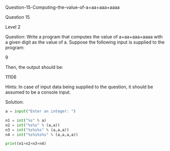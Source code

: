 Question-15-Computing-the-value-of-a+aa+aaa+aaaa 

Question 15

Level 2

Question: Write a program that computes the value of a+aa+aaa+aaaa 
with a given digit as the value of a. Suppose the following input 
is supplied to the program: 

9 

Then, the output should be: 

11106

Hints: In case of input data being supplied to the question, it should be assumed to be a console input.

Solution:

```python
a = input("Enter an integer: ")

n1 = int("%s" % a)
n2 = int("%s%s" % (a,a))
n3 = int("%s%s%s" % (a,a,a))
n4 = int("%s%s%s%s" % (a,a,a,a))

print(n1+n2+n3+n4)
```
